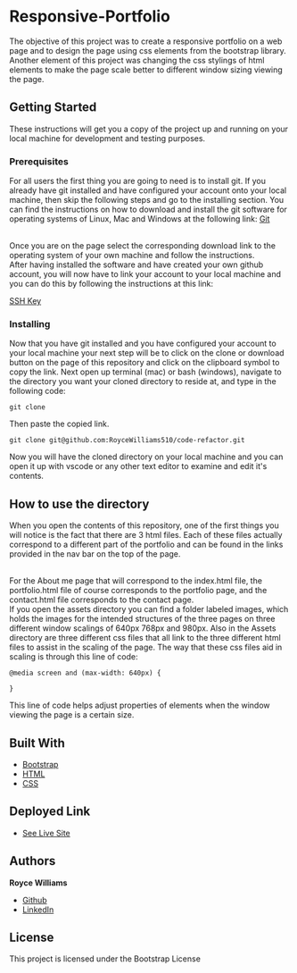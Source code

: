 # Responsive-Portfolio

The objective of this project was to create a responsive portfolio on a web page and to design the page using css elements from the bootstrap library. Another element of this project was changing the css stylings of html elements to make the page scale better to different window sizing viewing the page.

## Getting Started

These instructions will get you a copy of the project up and running on your local machine for development and testing purposes. 

### Prerequisites

For all users the first thing you are going to need is to install git. If you already have git installed and have configured your account onto your local machine, then skip the following steps and go to the installing section. You can find the instructions on how to download and install the git software for  operating systems of Linux, Mac and Windows at the following link: 
[Git](https://git-scm.com/book/en/v2/Getting-Started-Installing-Git)

<br>
Once you are on the page select the corresponding download link to the operating system of your own machine and follow the instructions.
<br>
After having installed the software and have created your own github account, you will now have to link your account to your local machine and you can do this by following the instructions at this link:  

<a href ="https://help.github.com/en/github/authenticating-to-github/generating-a-new-ssh-key-and-adding-it-to-the-ssh-agent" >SSH Key</a>


### Installing

Now that you have git installed and you have configured your account to your local machine your next step will be to click on the clone or download button on the page of this repository and click on the clipboard symbol to copy the link. Next open up terminal (mac) or bash (windows), navigate to the directory you want your cloned directory to reside at, and type in the following code:

```
git clone
```

Then paste the copied link.

```
git clone git@github.com:RoyceWilliams510/code-refactor.git
```

Now you will have the cloned directory on your local machine and you can open it up with vscode or any other text editor to examine and edit it's contents.

## How to use the directory
When you open the contents of this repository, one of the first things you will notice is the fact that there are 3 html files. Each of these files actually correspond to a different part of the portfolio and can be found in the links provided in the nav bar on the top of the page.

<br>
For the About me page that will correspond to the index.html file, the portfolio.html file of course corresponds to the portfolio page, and the contact.html file corresponds to the contact page.

<br>
If you open the assets directory you can find a folder labeled images, which holds the images for the intended structures of the three pages on three different window scalings of 640px 768px and 980px. Also in the Assets directory are three different css files that all link to the three different html files to assist in the scaling of the page. The way that these css files aid in scaling is through this line of code: 

```
@media screen and (max-width: 640px) {

}
```
This line of code helps adjust properties of elements when the window viewing the page is a certain size.

## Built With
* [Bootstrap](https://getbootstrap.com/docs/4.5/getting-started/introduction/)
* [HTML](https://developer.mozilla.org/en-US/docs/Web/HTML)
* [CSS](https://developer.mozilla.org/en-US/docs/Web/CSS)


## Deployed Link

* [See Live Site](https://roycewilliams510.github.io/code-refactor/index.html)


## Authors

 **Royce Williams** 

- [Github](https://github.com/RoyceWilliams510/)
- [LinkedIn](https://www.linkedin.com/in/royce-williams-3334261ab/)

## License

This project is licensed under the Bootstrap License 
